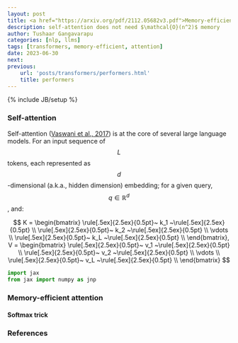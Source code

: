 ```yaml
---
layout: post
title: <a href="https://arxiv.org/pdf/2112.05682v3.pdf">Memory-efficient attention</a>
description: self-attention does not need $\mathcal{O}(n^2)$ memory
author: Tushaar Gangavarapu
categories: [nlp, llms]
tags: [transformers, memory-efficient, attention]
date: 2023-06-30
next:
previous: 
    url: 'posts/transformers/performers.html'
    title: performers
---
```

{% include JB/setup %}

### Self-attention

Self-attention (<a href="https://arxiv.org/abs/1706.03762">Vaswani et al., 2017</a>) is at the core of several large language models. For an input sequence of $$L$$ tokens, each represented as $$d$$-dimensional (a.k.a., hidden dimension) embedding; for a given query, $$q \in \mathbb{R}^d$$, and:

$$
K = \begin{bmatrix}
\rule[.5ex]{2.5ex}{0.5pt}~ k_1 ~\rule[.5ex]{2.5ex}{0.5pt} \\
\rule[.5ex]{2.5ex}{0.5pt}~ k_2 ~\rule[.5ex]{2.5ex}{0.5pt} \\
\vdots \\
\rule[.5ex]{2.5ex}{0.5pt}~ k_L ~\rule[.5ex]{2.5ex}{0.5pt} \\
\end{bmatrix}, V = \begin{bmatrix}
\rule[.5ex]{2.5ex}{0.5pt}~ v_1 ~\rule[.5ex]{2.5ex}{0.5pt} \\
\rule[.5ex]{2.5ex}{0.5pt}~ v_2 ~\rule[.5ex]{2.5ex}{0.5pt} \\
\vdots \\
\rule[.5ex]{2.5ex}{0.5pt}~ v_L ~\rule[.5ex]{2.5ex}{0.5pt} \\
\end{bmatrix}
$$

```python
import jax
from jax import numpy as jnp
```

### Memory-efficient attention

#### Softmax trick

### References
